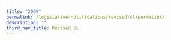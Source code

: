 ```yaml
---
title: "2009"
permalink: /legislative-notifications/revised-sl/permalink/
description: ""
third_nav_title: Revised SL
---
```

